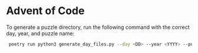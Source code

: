 # Advent of Code


To generate a puzzle directory, run the following command with the correct day, year, and puzzle name:
```bash
 poetry run python3 generate_day_files.py --day <DD> --year <YYYY> --puzzle-name <puzzle_name>
```